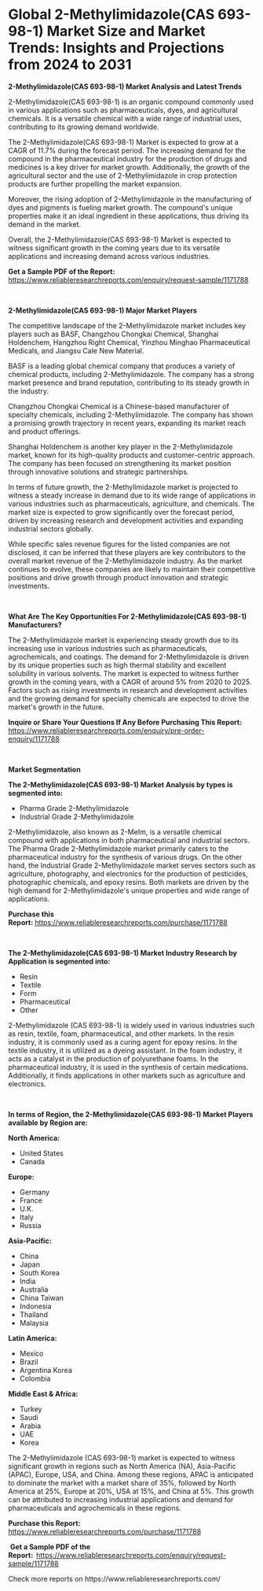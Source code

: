 <p><h1>Global 2-Methylimidazole(CAS 693-98-1) Market Size and Market Trends: Insights and Projections from 2024 to 2031</h1></p><p><strong>2-Methylimidazole(CAS 693-98-1) Market Analysis and Latest Trends</strong></p>
<p><p>2-Methylimidazole(CAS 693-98-1) is an organic compound commonly used in various applications such as pharmaceuticals, dyes, and agricultural chemicals. It is a versatile chemical with a wide range of industrial uses, contributing to its growing demand worldwide.</p><p>The 2-Methylimidazole(CAS 693-98-1) Market is expected to grow at a CAGR of 11.7% during the forecast period. The increasing demand for the compound in the pharmaceutical industry for the production of drugs and medicines is a key driver for market growth. Additionally, the growth of the agricultural sector and the use of 2-Methylimidazole in crop protection products are further propelling the market expansion.</p><p>Moreover, the rising adoption of 2-Methylimidazole in the manufacturing of dyes and pigments is fueling market growth. The compound's unique properties make it an ideal ingredient in these applications, thus driving its demand in the market.</p><p>Overall, the 2-Methylimidazole(CAS 693-98-1) Market is expected to witness significant growth in the coming years due to its versatile applications and increasing demand across various industries.</p></p>
<p><strong>Get a Sample PDF of the Report:&nbsp;</strong> <a href="https://www.reliableresearchreports.com/enquiry/request-sample/1171788">https://www.reliableresearchreports.com/enquiry/request-sample/1171788</a></p>
<p>&nbsp;</p>
<p><strong>2-Methylimidazole(CAS 693-98-1) Major Market Players</strong></p>
<p><p>The competitive landscape of the 2-Methylimidazole market includes key players such as BASF, Changzhou Chongkai Chemical, Shanghai Holdenchem, Hangzhou Right Chemical, Yinzhou Minghao Pharmaceutical Medicals, and Jiangsu Cale New Material. </p><p>BASF is a leading global chemical company that produces a variety of chemical products, including 2-Methylimidazole. The company has a strong market presence and brand reputation, contributing to its steady growth in the industry. </p><p>Changzhou Chongkai Chemical is a Chinese-based manufacturer of specialty chemicals, including 2-Methylimidazole. The company has shown a promising growth trajectory in recent years, expanding its market reach and product offerings.</p><p>Shanghai Holdenchem is another key player in the 2-Methylimidazole market, known for its high-quality products and customer-centric approach. The company has been focused on strengthening its market position through innovative solutions and strategic partnerships.</p><p>In terms of future growth, the 2-Methylimidazole market is projected to witness a steady increase in demand due to its wide range of applications in various industries such as pharmaceuticals, agriculture, and chemicals. The market size is expected to grow significantly over the forecast period, driven by increasing research and development activities and expanding industrial sectors globally.</p><p>While specific sales revenue figures for the listed companies are not disclosed, it can be inferred that these players are key contributors to the overall market revenue of the 2-Methylimidazole industry. As the market continues to evolve, these companies are likely to maintain their competitive positions and drive growth through product innovation and strategic investments.</p></p>
<p>&nbsp;</p>
<p><strong>What Are The Key Opportunities For 2-Methylimidazole(CAS 693-98-1) Manufacturers?</strong></p>
<p><p>The 2-Methylimidazole market is experiencing steady growth due to its increasing use in various industries such as pharmaceuticals, agrochemicals, and coatings. The demand for 2-Methylimidazole is driven by its unique properties such as high thermal stability and excellent solubility in various solvents. The market is expected to witness further growth in the coming years, with a CAGR of around 5% from 2020 to 2025. Factors such as rising investments in research and development activities and the growing demand for specialty chemicals are expected to drive the market's growth in the future.</p></p>
<p><strong>Inquire or Share Your Questions If Any Before Purchasing This Report:</strong> <a href="https://www.reliableresearchreports.com/enquiry/pre-order-enquiry/1171788">https://www.reliableresearchreports.com/enquiry/pre-order-enquiry/1171788</a></p>
<p>&nbsp;</p>
<p><strong>Market Segmentation</strong></p>
<p><strong>The 2-Methylimidazole(CAS 693-98-1) Market Analysis by types is segmented into:</strong></p>
<p><ul><li>Pharma Grade 2-Methylimidazole</li><li>Industrial Grade 2-Methylimidazole</li></ul></p>
<p><p>2-Methylimidazole, also known as 2-MeIm, is a versatile chemical compound with applications in both pharmaceutical and industrial sectors. The Pharma Grade 2-Methylimidazole market primarily caters to the pharmaceutical industry for the synthesis of various drugs. On the other hand, the Industrial Grade 2-Methylimidazole market serves sectors such as agriculture, photography, and electronics for the production of pesticides, photographic chemicals, and epoxy resins. Both markets are driven by the high demand for 2-Methylimidazole's unique properties and wide range of applications.</p></p>
<p><strong>Purchase this Report:&nbsp;</strong><a href="https://www.reliableresearchreports.com/purchase/1171788">https://www.reliableresearchreports.com/purchase/1171788</a></p>
<p>&nbsp;</p>
<p><strong>The 2-Methylimidazole(CAS 693-98-1) Market Industry Research by Application is segmented into:</strong></p>
<p><ul><li>Resin</li><li>Textile</li><li>Form</li><li>Pharmaceutical</li><li>Other</li></ul></p>
<p><p>2-Methylimidazole (CAS 693-98-1) is widely used in various industries such as resin, textile, foam, pharmaceutical, and other markets. In the resin industry, it is commonly used as a curing agent for epoxy resins. In the textile industry, it is utilized as a dyeing assistant. In the foam industry, it acts as a catalyst in the production of polyurethane foams. In the pharmaceutical industry, it is used in the synthesis of certain medications. Additionally, it finds applications in other markets such as agriculture and electronics.</p></p>
<p>&nbsp;</p>
<p><strong>In terms of Region, the 2-Methylimidazole(CAS 693-98-1) Market Players available by Region are:</strong></p>
<p>
    <p> <strong> North America: </strong>
        <ul>
            <li>United States</li>
            <li>Canada</li>
        </ul>
        </p> 
    <p> <strong> Europe: </strong>
        <ul>
            <li>Germany</li>
            <li>France</li>
            <li>U.K.</li>
            <li>Italy</li>
            <li>Russia</li>
        </ul>
        </p> 
    <p> <strong> Asia-Pacific: </strong>
        <ul>
            <li>China</li>
            <li>Japan</li>
            <li>South Korea</li>
            <li>India</li>
            <li>Australia</li>
            <li>China Taiwan</li>
            <li>Indonesia</li>
            <li>Thailand</li>
            <li>Malaysia</li>
        </ul>
        </p> 
    <p> <strong> Latin America: </strong>
        <ul>
            <li>Mexico</li>
            <li>Brazil</li>
            <li>Argentina Korea</li>
            <li>Colombia</li>
        </ul>
        </p> 
    <p> <strong> Middle East & Africa: </strong>
        <ul>
            <li>Turkey</li>
            <li>Saudi</li>
            <li>Arabia</li>
            <li>UAE</li>
            <li>Korea</li>
        </ul>
    </p>
    </p>
<p><p>The 2-Methylimidazole (CAS 693-98-1) market is expected to witness significant growth in regions such as North America (NA), Asia-Pacific (APAC), Europe, USA, and China. Among these regions, APAC is anticipated to dominate the market with a market share of 35%, followed by North America at 25%, Europe at 20%, USA at 15%, and China at 5%. This growth can be attributed to increasing industrial applications and demand for pharmaceuticals and agrochemicals in these regions.</p></p>
<p><strong>Purchase this Report: </strong><a href="https://www.reliableresearchreports.com/purchase/1171788">https://www.reliableresearchreports.com/purchase/1171788</a></p>
<p>&nbsp;<strong>Get a Sample PDF of the Report:&nbsp;&nbsp;</strong><a href="https://www.reliableresearchreports.com/enquiry/request-sample/1171788">https://www.reliableresearchreports.com/enquiry/request-sample/1171788</a></p>
<p><strong></strong></p>
<p>Check more reports on https://www.reliableresearchreports.com/</p>